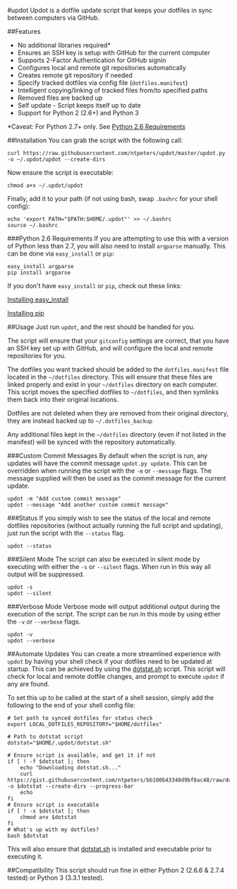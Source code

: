 #updot
Updot is a dotfile update script that keeps your dotfiles in sync between
computers via GitHub.

##Features
* No additional libraries required*
* Ensures an SSH key is setup with GitHub for the current computer
* Supports 2-Factor Authentication for GitHub signin
* Configures local and remote git repositories automatically
* Creates remote git repository if needed
* Specify tracked dotfiles via config file (`dotfiles.manifest`)
* Intelligent copying/linking of tracked files from/to specified paths
* Removed files are backed up
* Self update - Script keeps itself up to date
* Support for Python 2 (2.6+) and Python 3

*Caveat: For Python 2.7+ only. See [Python 2.6 Requirements](#python-26-requirements)

##Installation
You can grab the script with the following call:
```
curl https://raw.githubusercontent.com/ntpeters/updot/master/updot.py -o ~/.updot/updot --create-dirs
```

Now ensure the script is executable:
```
chmod a+x ~/.updot/updot
```

Finally, add it to your path (if not using bash, swap `.bashrc` for your shell
config):
```
echo 'export PATH="$PATH:$HOME/.updot"' >> ~/.bashrc
source ~/.bashrc
```
###Python 2.6 Requirements
If you are attempting to use this with a version of Python less than 2.7, you
will also need to install `argparse` manually.
This can be done via `easy_install` or `pip`:
```
easy_install argparse
pip install argparse
```

If you don't have `easy_install` or `pip`, check out these links:

[Installing easy_install](https://pypi.python.org/pypi/setuptools)

[Installing pip](http://pip.readthedocs.org/en/latest/installing.html)

##Usage
Just run `updot`, and the rest should be handled for you.

The script will ensure that your `gitconfig` settings are correct, that you
have an SSH key set up with GitHub, and will configure the local and remote
repositories for you.

The dotfiles you want tracked should be added to the `dotfiles.manifest` file
located in the `~/dotfiles` directory. This will ensure that these files are
linked properly and exist in your `~/dotfiles` directory on each computer.
This script moves the specified dotfiles to `~/dotfiles`, and then symlinks
them back into their original locations.

Dotfiles are not deleted when they are removed from their original directory, 
they are instead backed up to `~/.dotfiles_backup`

Any additional files kept in the `~/dotfiles` directory (even if not listed in
the manifest) will be synced with the repository automatically.

###Custom Commit Messages
By default when the script is run, any updates will have the commit message
`updot.py update`. This can be overridden when running the script with the `-m`
or `--message` flags.  The message supplied will then be used as the commit
message for the current update.
```
updot -m "Add custom commit message"
updot --message "Add another custom commit message"
```

###Status
If you simply wish to see the status of the local and remote dotfiles
repositories (without actually running the full script and updating),
just run the script with the `--status` flag.
```
updot --status
```

###Silent Mode
The script can also be executed in silent mode by executing with either the
`-s` or `--silent` flags. When run in this way all output will be suppressed.
```
updot -s
updot --silent
```
###Verbose Mode
Verbose mode will output additional output during the execution of the script.
The script can be run in this mode by using either the `-v` or `--verbose` flags.
```
updot -v
updot --verbose
```

##Automate Updates
You can create a more streamlined experience with `updot` by having your shell
check if your dotfiles need to be updated at startup.  This can be achieved by
using the [dotstat.sh](https://gist.github.com/ntpeters/bb100b43340d9bf8ac48)
script.  This script will check for local and remote dotfile changes, and prompt
to execute `updot` if any are found.

To set this up to be called at the start of a shell session, simply add the
following to the end of your shell config file:
```
# Set path to synced dotfiles for status check
export LOCAL_DOTFILES_REPOSITORY="$HOME/dotfiles"

# Path to dotstat script
dotstat="$HOME/.updot/dotstat.sh"

# Ensure script is available, and get it if not
if [ ! -f $dotstat ]; then
    echo "Downloading dotstat.sh..."
    curl https://gist.githubusercontent.com/ntpeters/bb100b43340d9bf8ac48/raw/dotstat.sh -o $dotstat --create-dirs --progress-bar
    echo
fi
# Ensure script is executable
if [ ! -x $dotstat ]; then
    chmod a+x $dotstat
fi
# What's up with my dotfiles?
bash $dotstat
```
This will also ensure that [dotstat.sh](https://gist.github.com/ntpeters/bb100b43340d9bf8ac48)
is installed and executable prior to executing it.

##Compatibility
This script should run fine in either Python 2 (2.6.6 & 2.7.4 tested) or
Python 3 (3.3.1 tested).
